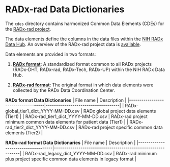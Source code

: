 # RADx-rad Data Dictionaries

The `cdes` directory contains harmonized Common Data Elements (CDEs) for the [RADx-rad project](https://www.radxrad.org/).

The data elements define the columns in the data files within the [NIH RADx Data Hub](https://radxdatahub.nih.gov/). An overview of the RADx-rad project data is [available](https://www.youtube.com/watch?v=97DsbJCvktE).

Data elements are provided in two formats:

1. **[RADx format](https://github.com/bmir-radx/radx-data-dictionary-specification)**: A standardized format common to all RADx projects (RADx-DHT, RADx-rad, RADx-Tech, RADx-UP) within the NIH RADx Data Hub.

2. **[RADx-rad format](cdes/RADx-rad_Data_Dictionary_Guide_v000.pdf)**: The original format in which data elements were collected by the RADx Data Coordination Center.


**RADx format Data Dictionaries**
| File name | Description |
|------------------------------------|------------------------------------|
| RADx-global_tier1_dict_YYYY-MM-DD.csv | RADx global project data elements (Tier1) |
| RADx-rad_tier1_dict_YYYY-MM-DD.csv | RADx-rad project minimum common data elements for patient data (Tier1) |
| RADx-rad_tier2_dict_YYYY-MM-DD.csv | RADx-rad project specific common data elements (Tier2) |


**RADx-rad format Data Dictionaries**
| File name | Description |
|------------------------------------|-------------------------------------------------------------|
| RADx-rad_legacy_dict_YYYY-MM-DD.csv | RADx-rad minimum plus project specific common data elements in legacy format |